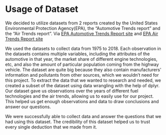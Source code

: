 # **Usage of Dataset**


We decided to utilize datasets from 2 reports created by the United States Environmental Protection Agency(EPA), the  “Automotive Trends report” and the “Air Trends report”. Via [EPA Automotive Trends Report site](https://www.epa.gov/automotive-trends/download-data-automotive-trends-report) and [EPA Air Trends Report site](https://www.epa.gov/air-trends)

We used the datasets to collect data from 1975 to 2018. Each observation in the datasets contains multiple variables, including the attributes of the automotive in that year, the market share of different engine technologies, etc, and also the amount of particular population coming from the highway vehicle. The dataset are quite big because they also contain manufacturers' information and pollutants from other sources, which we wouldn’t need for this project. To extract the data that we wanted to research and needed, we created a subset of the dataset using data wrangling with the help of dplyr. Our dataset gave us observations over the years of different fuel technologies and the air trends, allowing us to easily use for our project. This helped us get enough observations and data to draw conclusions and answer our questions.

We were successfully able to collect data and answer the questions that we had using this dataset. The credibility of this dataset helped us to trust every single deduction that we made from it.
